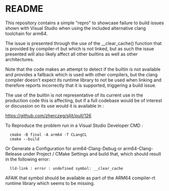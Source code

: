 # README

This repository contains a simple "repro" to showcase failure to build issues shown with Visual Studio when using the included alternative clang toolchain for arm64.

The issue is presented through the use of the __clear_cache() function that is provided by compiler-rt but which is not linked, but as such the issue presented will also likely affect all other builtins as well as other architectures.

Note that the code makes an attempt to detect if the builtin is not available and provides a fallback which is used with other compilers, but the clang compiler doesn't expect its runtime library to not be used when linking and therefore reports incorrectly that it is supported, triggering a build issue.

The use of the builtin is not representative of its current use in the production code this is affecting, but if a full codebase would be of interest or discussion on its use would it is available in :

  https://github.com/zherczeg/sljit/pull/126

To Reproduce the problem run in a Visual Studio Developer CMD :

```
  cmake -B final -A arm64 -T CLangCL
  cmake --build
```

Or Generate a Configuration for arm64-Clang-Debug or arm64-Clang-Release under Project / CMake Settings and build that, which should result in the following error:

```
  lld-link : error : undefined symbol: __clear_cache
```

AFAIK that symbol should be available as part of the ARM64 compiler-rt runtime library which seems to be missing.
